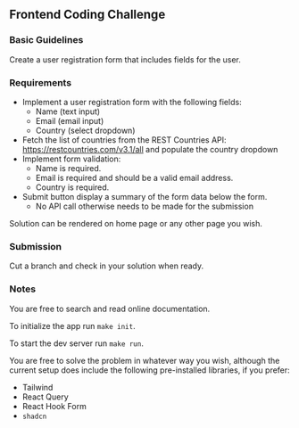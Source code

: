 ## Frontend Coding Challenge

### Basic Guidelines

Create a user registration form that includes fields for the user.

### Requirements

- Implement a user registration form with the following fields:
  - Name (text input)
  - Email (email input)
  - Country (select dropdown)
- Fetch the list of countries from the REST Countries API: https://restcountries.com/v3.1/all and populate the country dropdown
- Implement form validation:
  - Name is required.
  - Email is required and should be a valid email address.
  - Country is required.
- Submit button display a summary of the form data below the form.
  - No API call otherwise needs to be made for the submission

Solution can be rendered on home page or any other page you wish.

### Submission

Cut a branch and check in your solution when ready.

### Notes

You are free to search and read online documentation.

To initialize the app run `make init`.

To start the dev server run `make run`.

You are free to solve the problem in whatever way you wish, although the current setup does include the following pre-installed libraries, if you prefer:

- Tailwind
- React Query
- React Hook Form
- `shadcn`
